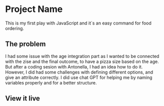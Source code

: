 # Project Name

This is my first play with JavaScript and it´s an easy command for food ordering.

## The problem

I had some issue with the age integration part as I wanted to be connected with the zise and the final outcome, to have a pizza size based on the age.
But after a coding sesion with Antonella, I had an idea how to do it.
However, I did had some challenges with defining different options, and give an attribute correctly.
I did use chat GPT for helping me by naming variables properly and for a better structure. 

## View it live


